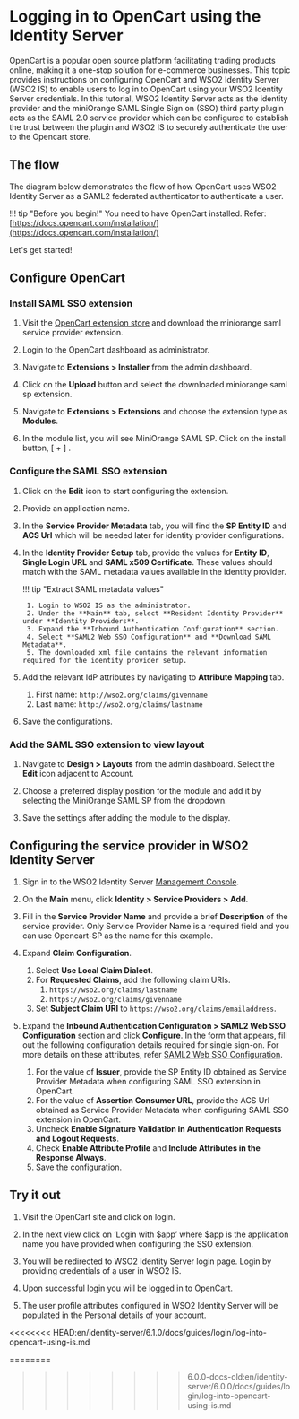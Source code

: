 # Logging in to OpenCart using the Identity Server

OpenCart is a popular open source platform facilitating trading products online, making it a one-stop solution for e-commerce businesses. This topic provides instructions on configuring OpenCart and WSO2 Identity Server (WSO2 IS) to enable users to log in to OpenCart using your WSO2 Identity Server credentials. In this tutorial, WSO2 Identity Server acts as the identity provider and the miniOrange SAML Single Sign on (SSO) third party plugin acts as the SAML 2.0 service provider which can be configured to establish the trust between the plugin and WSO2 IS to securely authenticate the user to the Opencart store.

## The flow

The diagram below demonstrates the flow of how OpenCart uses WSO2 Identity Server as a SAML2 federated authenticator to authenticate a user.

<!-- ![opencart-is-flow]({{base_path}}/assets/img/tutorials/opencart-is-flow.png) -->

!!! tip "Before you begin!"
    You need to have OpenCart installed. Refer: [https://docs.opencart.com/installation/](https://docs.opencart.com/installation/)

Let's get started!

## Configure OpenCart

### Install SAML SSO extension

1. Visit the [OpenCart extension store](https://www.opencart.com/index.php?route=marketplace/extension) and download 
the miniorange saml service provider extension.
    <!-- ![opencart-extension-store]({{base_path}}/assets/img/tutorials/opencart-extension-store.png) -->

2. Login to the OpenCart dashboard as administrator.

3. Navigate to **Extensions > Installer** from the admin dashboard.

4. Click on the **Upload** button and select the downloaded miniorange saml sp extension.
    <!-- ![opencart-miniorange-install]({{base_path}}/assets/img/tutorials/opencart-miniorange-install.png) -->

5. Navigate to **Extensions > Extensions** and choose the extension type as **Modules**.
    <!-- ![opencart-extensions-modules]({{base_path}}/assets/img/tutorials/opencart-extensions-modules.png) -->

6. In the module list, you will see MiniOrange SAML SP. Click on the install button, [ + ] .

### Configure the SAML SSO extension

1. Click on the **Edit** icon to start configuring the extension.
    <!-- ![opencart-edit-miniorange]({{base_path}}/assets/img/tutorials/opencart-edit-miniorange.png) -->

2. Provide an application name.

3. In the **Service Provider Metadata** tab, you will find the **SP Entity ID** and **ACS Url** which will be needed 
later for identity provider configurations.
    <!-- ![opencart-miniorange-sp-meta]({{base_path}}/assets/img/tutorials/opencart-miniorange-sp-meta.png) -->

4. In the **Identity Provider Setup** tab, provide the values for **Entity ID**, **Single Login URL** and
**SAML x509 Certificate**. These values should match with the SAML metadata values available in the identity provider.

    !!! tip "Extract SAML metadata values"

        1. Login to WSO2 IS as the administrator.
        2. Under the **Main** tab, select **Resident Identity Provider** under **Identity Providers**.
        3. Expand the **Inbound Authentication Configuration** section.
        4. Select **SAML2 Web SSO Configuration** and **Download SAML Metadata**.
        5. The downloaded xml file contains the relevant information required for the identity provider setup.

    <!-- ![opencart-miniorange-idp]({{base_path}}/assets/img/tutorials/opencart-miniorange-idp.png) -->

5. Add the relevant IdP attributes by navigating to **Attribute Mapping** tab.
    1. First name: ```http://wso2.org/claims/givenname```
    2. Last name: ```http://wso2.org/claims/lastname```

    <!-- ![opencart-miniorange-attribute-mapping]({{base_path}}/assets/img/tutorials/opencart-miniorange-attribute-mapping.png) -->

6. Save the configurations.

### Add the SAML SSO extension to view layout

1. Navigate to **Design > Layouts** from the admin dashboard. Select the **Edit** icon adjacent to Account.
    <!-- ![opencart-layout-edit]({{base_path}}/assets/img/tutorials/opencart-layout-edit.png) -->

2. Choose a preferred display position for the module and add it by selecting the MiniOrange SAML SP from the dropdown.
    <!-- ![opencart-miniorange-add-layout]({{base_path}}/assets/img/tutorials/opencart-miniorange-add-layout.png) -->

3. Save the settings after adding the module to the display.

## Configuring the service provider in WSO2 Identity Server

1. Sign in to the WSO2 Identity Server [Management Console]({{base_path}}/setup/getting-started-with-the-management-console/).

2. On the **Main** menu, click **Identity > Service Providers > Add**.

3. Fill in the **Service Provider Name** and provide a brief **Description** of the service provider. Only 
Service Provider Name is a required field and you can use Opencart-SP as the name for this example.

4. Expand **Claim Configuration**.
    1. Select **Use Local Claim Dialect**.
    2. For **Requested Claims**, add the following claim URIs.
        1. ```https://wso2.org/claims/lastname```
        2. ```https://wso2.org/claims/givenname```
    3. Set **Subject Claim URI** to ```https://wso2.org/claims/emailaddress```.

    <!-- ![opencart-is-claim-config]({{base_path}}/assets/img/tutorials/opencart-is-claim-config.png) -->

5. Expand the **Inbound Authentication Configuration > SAML2 Web SSO Configuration** section and click **Configure**.
    In the form that appears, fill out the following configuration details required for single sign-on. 
    For more details on these attributes, refer 
    [SAML2 Web SSO Configuration]({{base_path}}/learn/configuring-inbound-authentication-for-a-service-provider#configuring-inbound-authentication-with-saml2-web-sso).
    1. For the value of **Issuer**, provide the SP Entity ID obtained as Service Provider Metadata when configuring
    SAML SSO extension in OpenCart.
    2. For the value of **Assertion Consumer URL**, provide the ACS Url obtained as Service Provider Metadata when configuring SAML SSO extension in OpenCart.
    3. Uncheck **Enable Signature Validation in Authentication Requests and Logout Requests**.
    4. Check **Enable Attribute Profile** and **Include Attributes in the Response Always**.
    5. Save the configuration.

    <!-- ![opencart-is-saml-sp-config]({{base_path}}/assets/img/tutorials/opencart-is-saml-sp-config.png) -->

## Try it out

1. Visit the OpenCart site and click on login.
    <!-- ![opencart-login]({{base_path}}/assets/img/tutorials/opencart-login.png) -->

2. In the next view click on ‘Login with $app’ where $app is the application name you have provided when configuring the SSO extension.
    <!-- ![opencart-sso-login-button]({{base_path}}/assets/img/tutorials/opencart-sso-login-button.png) -->

3. You will be redirected to WSO2 Identity Server login page. Login by providing credentials of a user in WSO2 IS.
    <!-- ![opencart-is-sso-login]({{base_path}}/assets/img/tutorials/opencart-is-sso-login.png) -->

4. Upon successful login you will be logged in to OpenCart.
    <!-- ![opencart-sso-success.png]({{base_path}}/assets/img/tutorials/opencart-sso-success.png) -->

5. The user profile attributes configured in WSO2 Identity Server will be populated in the Personal details of your
account.
    <!-- ![opencart-sso-account-info.png]({{base_path}}/assets/img/tutorials/opencart-sso-account-info.png) -->
<<<<<<<< HEAD:en/identity-server/6.1.0/docs/guides/login/log-into-opencart-using-is.md

========
>>>>>>>> 6.0.0-docs-old:en/identity-server/6.0.0/docs/guides/login/log-into-opencart-using-is.md
